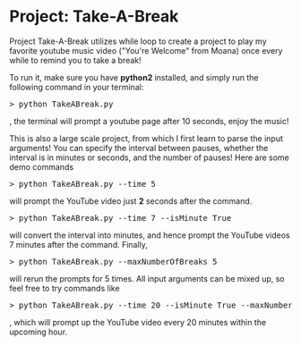 # Project: Take-A-Break

Project Take-A-Break utilizes while loop to create a project to play my favorite youtube music video ("You're Welcome" from Moana) once every while to remind you to take a break!

To run it, make sure you have __python2__  installed, and simply run the following command in your terminal:
<pre>
> python TakeABreak.py 
</pre>
, the terminal will prompt a youtube page after 10 seconds, enjoy the music!

This is also a large scale project, from which I first learn to parse the input arguments! You can specify the interval between pauses, whether the interval is in minutes or seconds, and the number of pauses! Here are some demo commands
<pre>
> python TakeABreak.py --time 5
</pre>
will prompt the YouTube video just __2__ seconds after the command.
<pre>
> python TakeABreak.py --time 7 --isMinute True
</pre>
will convert the interval into minutes, and hence prompt the YouTube videos 7 minutes after the command. Finally, 
<pre>
> python TakeABreak.py --maxNumberOfBreaks 5
</pre>
will rerun the prompts for 5 times. All input arguments can be mixed up, so feel free to try commands like
<pre>
> python TakeABreak.py --time 20 --isMinute True --maxNumberOfBreaks 3
</pre>
, which will prompt up the YouTube video every 20 minutes within the upcoming hour.
